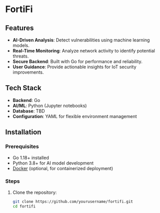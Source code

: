 # FortiFi

## Features
- **AI-Driven Analysis**: Detect vulnerabilities using machine learning models.
- **Real-Time Monitoring**: Analyze network activity to identify potential threats.
- **Secure Backend**: Built with Go for performance and reliability.
- **User Guidance**: Provide actionable insights for IoT security improvements.

## Tech Stack
- **Backend**: Go
- **AI/ML**: Python (Jupyter notebooks)
- **Database**: TBD
- **Configuration**: YAML for flexible environment management

## Installation
### Prerequisites
- Go 1.18+ installed
- Python 3.8+ for AI model development
- [Docker](https://www.docker.com/) (optional, for containerized deployment)

### Steps
1. Clone the repository:
   ```bash
   git clone https://github.com/yourusername/fortifi.git
   cd fortifi
